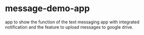 # message-demo-app
app to show the function of the text messaging app with integrated notification and the feature to upload messages to google drive.
